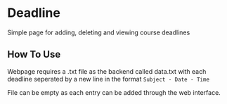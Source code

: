 Deadline
========

Simple page for adding, deleting and viewing course deadlines


How To Use
-----------
Webpage requires a .txt file as the backend called data.txt with each deadline seperated by a new line in the format
`Subject - Date - Time`

File can be empty as each entry can be added through the web interface.
